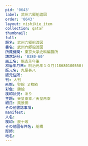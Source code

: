```yaml
---
pid: '0643'
label: 武州六郷船渡図
order: '0643'
layout: nishikie_item
collection: qatar
thumbnail: 
full: 
題名: 武州六郷船渡図
書名: 武州六郷船渡図
所蔵機関: 東京大学史料編纂所
請求記号: '0380-60'
画工名: 魁斎芳年筆
和暦年月日: 明治元年１０月(18680100550)
版元名: 丸屋甚八
版元住所: 
判: 大判
形態: 竪絵 ３枚続
彩色: 錦絵
検印状況: あり
主題: 天皇東幸／天皇再幸
細目: 風景画
その他書誌事項: 
manifest: 
人名: 
検印: 辰十改
その他固有件名: 船橋
彫師: 
地名: 
---
```

